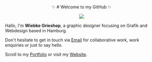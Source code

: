 <p align="center">  
 ✨ # Welcome to my GitHub ✨ </p>
  
<p align="center">  <img src="https://media.giphy.com/media/3oEduPYHQCqxnwGeQw/giphy.gif" /> 

 </p>







<p align="center"> 

Hallo, I'm **Wiebke Grieshop**, a graphic designer focusing on Grafik and Webdesign based in Hamburg. </p>

Don't hesitate to get in touch via [Email](mailto:hallo@wiebkegrieshop.com) for collaborative work, work enquiries or just to say hello. 

Scroll to my [Portfolio](https://wiebkegrieshop.com/portfolio.pdf) or visit my [Website](https://wiebkegrieshop.com/).


